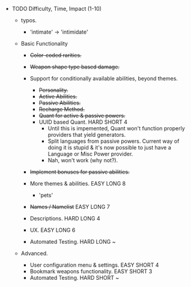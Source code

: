 - TODO                                                  Difficulty, Time, Impact (1-10)
    - typos.
        - 'intimate' -> 'intimidate'


    - Basic Functionality
        - ~~Color-coded rarities.~~
        - ~~Weapon shape type based damage.~~
        - Support for conditionally available abilities, beyond themes.
            - ~~Personality.~~
            - ~~Active Abilities.~~
            - ~~Passive Abilities.~~
            - ~~Recharge Method.~~
            - ~~Quant for active & passive powers.~~
            - UUID based Quant.                         HARD SHORT  4
                - Until this is impemented, Quant won't function properly providers that yield generators.
                - Split languages from passive powers. Current way of doing it is stupid & it's now possible to just have a Language or Misc Power provider. 
                - Nah, won't work (why not?).

        - ~~Implement bonuses for passive abilities.~~

        - More themes & abilities.                      EASY LONG   8
            - 'pets'
        
        - ~~Names / Namelist~~                          EASY LONG   7
        - Descriptions.                                 HARD LONG   4
        - UX.                                           EASY LONG   6
        - Automated Testing.                            HARD LONG   ~
    - Advanced.
        - User configuration menu & settings.           EASY SHORT  4
        - Bookmark weapons functionality.               EASY SHORT  3
        - Automated Testing.                            HARD SHORT  ~